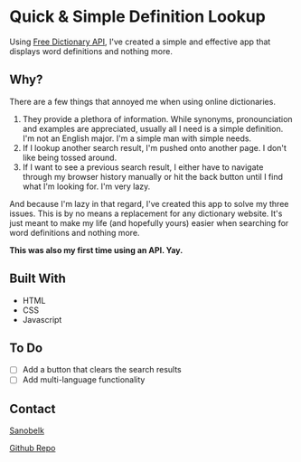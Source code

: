 # Quick & Simple Definition Lookup

Using [Free Dictionary API](https://dictionaryapi.dev/), I've created a simple and effective app that displays word definitions and nothing more.

## Why?


There are a few things that annoyed me when using online dictionaries.

1. They provide a plethora of information. While synonyms, pronounciation and examples are appreciated, usually all I need is a simple definition. I'm not an English major. I'm a simple man with simple needs.
1. If I lookup another search result, I'm pushed onto another page. I don't like being tossed around.
1. If I want to see a previous search result, I either have to navigate through my browser history manually or hit the back button until I find what I'm looking for. I'm very lazy.

And because I'm lazy in that regard, I've created this app to solve my three issues. This is by no means a replacement for any dictionary website. It's just meant to make my life (and hopefully yours) easier when searching for word definitions and nothing more.

**This was also my first time using an API. Yay.**

## Built With

* HTML
* CSS
* Javascript

## To Do

* [ ] Add a button that clears the search results
* [ ] Add multi-language functionality

## Contact

[Sanobelk](https://github.com/Sanobelk)

[Github Repo](https://github.com/Sanobelk/dictionary_lookup)
